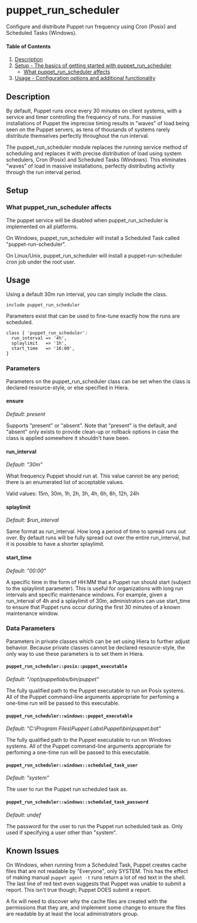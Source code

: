# puppet\_run\_scheduler

Configure and distribute Puppet run frequency using Cron (Posix) and Scheduled Tasks (Windows).

#### Table of Contents

1. [Description](#description)
2. [Setup - The basics of getting started with puppet\_run\_scheduler](#setup)
    * [What puppet\_run\_scheduler affects](#what-puppet_run_scheduler-affects)
3. [Usage - Configuration options and additional functionality](#usage)

## Description

By default, Puppet runs once every 30 minutes on client systems, with a service and timer controlling the frequency of runs. For massive installations of Puppet the imprecise timing results in "waves" of load being seen on the Puppet servers, as tens of thousands of systems rarely distribute themselves perfectly throughout the run interval.

The puppet\_run\_scheduler module replaces the running service method of scheduling and replaces it with precise distribution of load using system schedulers, Cron (Posix) and Scheduled Tasks (Windows). This eliminates "waves" of load in massive installations, perfectly distributing activity through the run interval period.

## Setup

### What puppet\_run\_scheduler affects

The puppet service will be disabled when puppet\_run\_scheduler is implemented on all platforms.

On Windows, puppet\_run\_scheduler will install a Scheduled Task called "puppet-run-scheduler".

On Linux/Unix, puppet\_run\_scheduler will install a puppet-run-scheduler cron job under the root user.

## Usage

Using a default 30m run interval, you can simply include the class.

```puppet
include puppet_run_scheduler
```

Parameters exist that can be used to fine-tune exactly how the runs are scheduled.

```puppet
class { 'puppet_run_scheduler':
  run_interval => '4h',
  splaylimit   => '1h',
  start_time   => '16:00',
}
```

### Parameters

Parameters on the puppet\_run\_scheduler class can be set when the class is declared resource-style, or else specified in Hiera.

#### ensure

_Default: present_

Supports "present" or "absent". Note that "present" is the default, and "absent" only exists to provide clean-up or rollback options in case the class is applied somewhere it shouldn't have been.

#### run\_interval

_Default: "30m"_

What frequency Puppet should run at. This value cannot be any period; there is an enumerated list of acceptable values.

Valid values: 15m, 30m, 1h, 2h, 3h, 4h, 6h, 8h, 12h, 24h

#### splaylimit

_Default: $run\_interval_

Same format as run\_interval. How long a period of time to spread runs out over. By default runs will be fully spread out over the entire run\_interval, but it is possible to have a shorter splaylimit.

#### start\_time

_Default: "00:00"_

A specific time in the form of HH:MM that a Puppet run should start (subject to the splaylimit parameter). This is useful for organizations with long run intervals and specific maintenance windows. For example, given a run\_interval of 4h and a splaylimit of 30m, administrators can use start\_time to ensure that Puppet runs occur during the first 30 minutes of a known maintenance window.

### Data Parameters

Parameters in private classes which can be set using Hiera to further adjust behavior. Because private classes cannot be declared resource-style, the only way to use these parameters is to set them in Hiera.

#### `puppet_run_scheduler::posix::puppet_executable`

_Default: "/opt/puppetlabs/bin/puppet"_

The fully qualified path to the Puppet executable to run on Posix systems. All of the Puppet command-line arguments appropriate for perfoming a one-time run will be passed to this executable.

#### `puppet_run_scheduler::windows::puppet_executable`

_Default: "C:\Program Files\Puppet Labs\Puppet\bin\puppet.bat"_

The fully qualified path to the Puppet executable to run on Windows systems. All of the Puppet command-line arguments appropriate for perfoming a one-time run will be passed to this executable.

#### `puppet_run_scheduler::windows::scheduled_task_user`

_Default: "system"_

The user to run the Puppet run scheduled task as.

#### `puppet_run_scheduler::windows::scheduled_task_password`

_Default: undef_

The password for the user to run the Puppet run scheduled task as. Only used if specifying a user other than "system".

## Known Issues

On Windows, when running from a Scheduled Task, Puppet creates cache files that are not readable by "Everyone", only SYSTEM. This has the effect of making manual `puppet agent -t` runs return a lot of red text in the shell. The last line of red text even suggests that Puppet was unable to submit a report. This isn't true though; Puppet DOES submit a report.

A fix will need to discover why the cache files are created with the permissions that they are, and implement some change to ensure the files are readable by at least the local administrators group.
